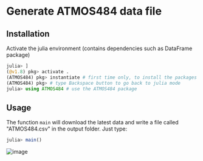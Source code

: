 # Generate ATMOS484 data file

## Installation

Activate the julia environment (contains dependencies such as DataFrame package)

```jl
julia> ]
(@v1.8) pkg> activate .
(ATMOS484) pkg> instantiate # first time only, to install the packages
(ATMOS484) pkg> # type Backspace button to go back to julia mode
julia> using ATMOS484 # use the ATMOS484 package
```

## Usage

The function `main` will download the latest data and write a file called 
"ATMOS484.csv" in the output folder. Just type:

```jl
julia> main()
```
![image](https://user-images.githubusercontent.com/22160257/190423442-3f08f9e3-b6e4-4264-b089-dc5e0606967a.png)
